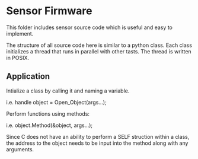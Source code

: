 # Sensor Firmware

This folder includes sensor source code which is useful and easy to implement.

The structure of all source code here is similar to a python class.
Each class initializes a thread that runs in parallel with other tasts.
The thread is written in POSIX.


## Application
Intialize a class by calling it and naming a variable.

i.e.
	handle object = Open_Object(args...);

Perform functions using methods:
	
i.e.
	object.Method(&object, args...);

Since C does not have an ability to perform a SELF struction within a class, the
address to the object needs to be input into the method along with any arguments.

